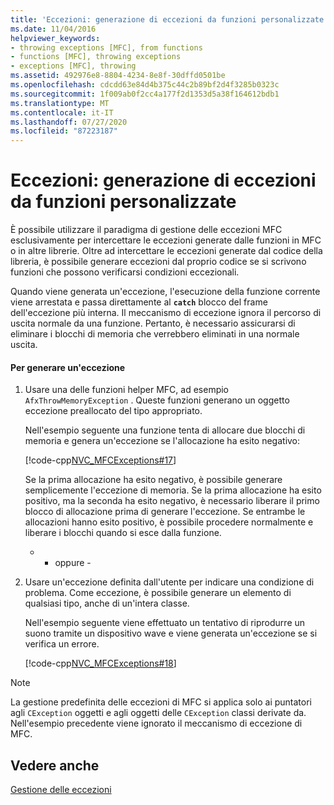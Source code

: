 ```yaml
---
title: 'Eccezioni: generazione di eccezioni da funzioni personalizzate'
ms.date: 11/04/2016
helpviewer_keywords:
- throwing exceptions [MFC], from functions
- functions [MFC], throwing exceptions
- exceptions [MFC], throwing
ms.assetid: 492976e8-8804-4234-8e8f-30dffd0501be
ms.openlocfilehash: cdcdd63e84d4b375c44c2b89bf2d4f3285b0323c
ms.sourcegitcommit: 1f009ab0f2cc4a177f2d1353d5a38f164612bdb1
ms.translationtype: MT
ms.contentlocale: it-IT
ms.lasthandoff: 07/27/2020
ms.locfileid: "87223187"
---
```

# <a name="exceptions-throwing-exceptions-from-your-own-functions"></a>Eccezioni: generazione di eccezioni da funzioni personalizzate

È possibile utilizzare il paradigma di gestione delle eccezioni MFC esclusivamente per intercettare le eccezioni generate dalle funzioni in MFC o in altre librerie. Oltre ad intercettare le eccezioni generate dal codice della libreria, è possibile generare eccezioni dal proprio codice se si scrivono funzioni che possono verificarsi condizioni eccezionali.

Quando viene generata un'eccezione, l'esecuzione della funzione corrente viene arrestata e passa direttamente al **`catch`** blocco del frame dell'eccezione più interna. Il meccanismo di eccezione ignora il percorso di uscita normale da una funzione. Pertanto, è necessario assicurarsi di eliminare i blocchi di memoria che verrebbero eliminati in una normale uscita.

#### <a name="to-throw-an-exception"></a>Per generare un'eccezione

1. Usare una delle funzioni helper MFC, ad esempio `AfxThrowMemoryException` . Queste funzioni generano un oggetto eccezione preallocato del tipo appropriato.

   Nell'esempio seguente una funzione tenta di allocare due blocchi di memoria e genera un'eccezione se l'allocazione ha esito negativo:

   [!code-cpp[NVC_MFCExceptions#17](codesnippet/cpp/exceptions-throwing-exceptions-from-your-own-functions_1.cpp)]

   Se la prima allocazione ha esito negativo, è possibile generare semplicemente l'eccezione di memoria. Se la prima allocazione ha esito positivo, ma la seconda ha esito negativo, è necessario liberare il primo blocco di allocazione prima di generare l'eccezione. Se entrambe le allocazioni hanno esito positivo, è possibile procedere normalmente e liberare i blocchi quando si esce dalla funzione.

     - - oppure -

1. Usare un'eccezione definita dall'utente per indicare una condizione di problema. Come eccezione, è possibile generare un elemento di qualsiasi tipo, anche di un'intera classe.

   Nell'esempio seguente viene effettuato un tentativo di riprodurre un suono tramite un dispositivo wave e viene generata un'eccezione se si verifica un errore.

   [!code-cpp[NVC_MFCExceptions#18](codesnippet/cpp/exceptions-throwing-exceptions-from-your-own-functions_2.cpp)]

> [!NOTE]
> La gestione predefinita delle eccezioni di MFC si applica solo ai puntatori agli `CException` oggetti e agli oggetti delle `CException` classi derivate da. Nell'esempio precedente viene ignorato il meccanismo di eccezione di MFC.

## <a name="see-also"></a>Vedere anche

[Gestione delle eccezioni](exception-handling-in-mfc.md)
